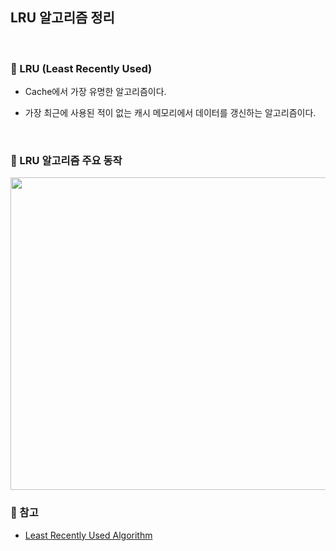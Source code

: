 ## LRU 알고리즘 정리

<br>

### :book: LRU (Least Recently Used)

- Cache에서 가장 유명한 알고리즘이다.

- 가장 최근에 사용된 적이 없는 캐시 메모리에서 데이터를 갱신하는 알고리즘이다.

<br>

### :book: LRU 알고리즘 주요 동작

<img src="https://user-images.githubusercontent.com/23515771/80915599-50e0be80-8d8e-11ea-9ed1-3df09cc7ec36.png" width="700px" height="500px">

<br>

### :bookmark: 참고

- [Least Recently Used Algorithm](https://jins-dev.tistory.com/entry/LRU-Cache-Algorithm-%EC%A0%95%EB%A6%AC)
